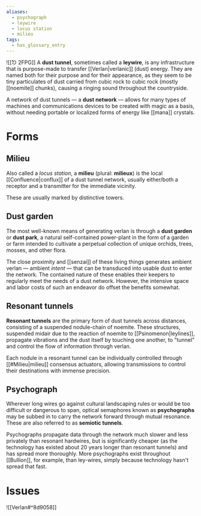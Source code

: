 ```yaml
---
aliases:
  - psychograph
  - leywire
  - locus station
  - milieu
tags:
  - has_glossary_entry
---
```

![[⎋ 2FPG]]
A **dust tunnel**, sometimes called a **leywire**, is any infrastructure that is purpose-made to transfer [[Verlan|verlanic]] (dust) energy. They are named both for their purpose and for their appearance, as they seem to be tiny particulates of dust carried from cubic rock to cubic rock (mostly [[noemite]] chunks), causing a ringing sound throughout the countryside.

A network of dust tunnels — a **dust network** — allows for many types of machines and communications devices to be created with magic as a basis, without needing portable or localized forms of energy like [[mana]] crystals. 

# Forms
## Milieu
Also called a *locus station*, a **milieu** (plural: **milieux**) is the local [[Confluence|conflux]] of a dust tunnel network, usually either/both a receptor and a transmitter for the immediate vicinity.

These are usually marked by distinctive towers.

## Dust garden
The most well-known means of generating verlan is through a **dust garden** or **dust park**, a natural self-contained power-plant in the form of a garden or farm intended to cultivate a perpetual collection of unique orchids, trees, mosses, and other flora. 

The close proximity and [[senzai]] of these living things generates ambient verlan — ambient *intent* — that can be transduced into usable dust to enter the network. The contained nature of these enables their keepers to regularly meet the needs of a dust network. However, the intensive space and labor costs of such an endeavor do offset the benefits somewhat.

## Resonant tunnels
**Resonant tunnels** are the primary form of dust tunnels across distances, consisting of a suspended nodule-chain of noemite. These structures, suspended midair due to the reaction of noemite to [[Psinomenon|leylines]], propagate vibrations and the dust itself by touching one another, to "tunnel" and control the flow of information through verlan. 

Each nodule in a resonant tunnel can be individually controlled through [[#Milieu|milieu]] consensus actuators, allowing transmissions to control their destinations with immense precision.

## Psychograph
Wherever long wires go against cultural landscaping rules or would be too difficult or dangerous to span, optical semaphores known as **psychographs** may be subbed in to carry the network forward through mutual resonance. These are also referred to as **semiotic tunnels**. 

Psychographs propagate data through the network much slower and less privately than resonant hardwires, but is significantly cheaper (as the technology has existed about 20 years longer than resonant tunnels) and has spread more thoroughly. More psychographs exist throughout [[Bullion]], for example, than ley-wires, simply because technology hasn't spread that fast.

# Issues
![[Verlan#^8d9058]]

